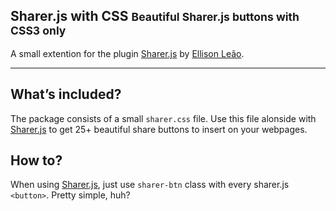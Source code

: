 Sharer.js with CSS  <small>Beautiful Sharer.js buttons with CSS3 only</small>
-----------------------------------------------------------------------------

A small extention for the plugin [Sharer.js] by [Ellison Leão].

------------------------------------------------------------------------

What’s included?
----------------

The package consists of a small `sharer.css`  file. Use this file alonside with [Sharer.js] to get 25+ beautiful share buttons to insert on your webpages. 

How to?
-------

When using [Sharer.js], just use `sharer-btn` class with every sharer.js `<button>`. Pretty simple, huh?

  [Sharer.js]: https://github.com/ellisonleao/sharer.js
  [Ellison Leão]: https://github.com/ellisonleao
